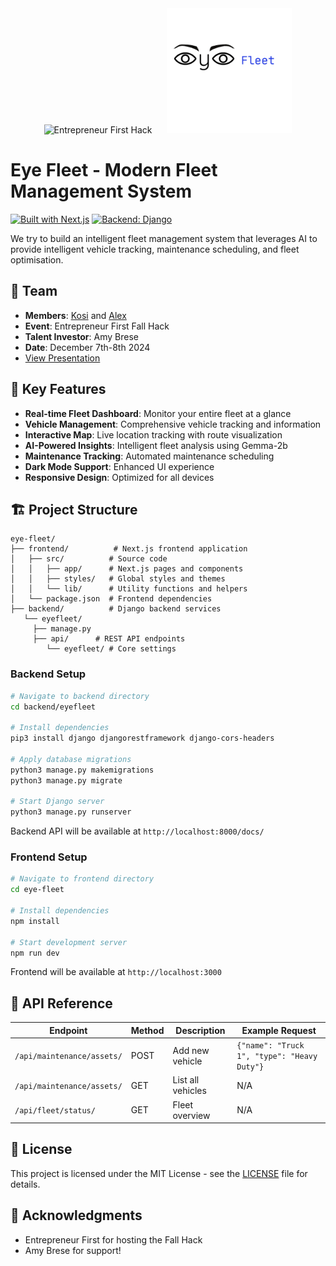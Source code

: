 <div align="center">
  <img src="/public/ef_hack.avif" alt="Entrepreneur First Hack" width="200" style="margin-right: 20px"/>
  <img src="/public/eye_fleet_logo.png" alt="Eye Fleet" width="200"/>
</div>

# Eye Fleet - Modern Fleet Management System

[![Built with Next.js](https://img.shields.io/badge/Built%20with-Next.js-000000?style=flat-square&logo=Next.js)](https://nextjs.org/)
[![Backend: Django](https://img.shields.io/badge/Backend-Django-092E20?style=flat-square&logo=django)](https://www.djangoproject.com/)

We try to build an intelligent fleet management system that leverages AI to provide intelligent vehicle tracking, maintenance scheduling, and fleet optimisation.

## 👥 Team
- **Members**: [Kosi](https://github.com/asuzukosi) and [Alex](https://github.com/alexcatterall)
- **Event**: Entrepreneur First Fall Hack
- **Talent Investor**: Amy Brese
- **Date**: December 7th-8th 2024
- [View Presentation](https://docs.google.com/presentation/d/1WtD_G2vL_SqJvIVu5_JGixV7Ah6BgdQJwzBHdljkFYc/edit?usp=sharing)

## 🚀 Key Features

- **Real-time Fleet Dashboard**: Monitor your entire fleet at a glance
- **Vehicle Management**: Comprehensive vehicle tracking and information
- **Interactive Map**: Live location tracking with route visualization
- **AI-Powered Insights**: Intelligent fleet analysis using Gemma-2b
- **Maintenance Tracking**: Automated maintenance scheduling
- **Dark Mode Support**: Enhanced UI experience
- **Responsive Design**: Optimized for all devices

## 🏗️ Project Structure

```
eye-fleet/
├── frontend/          # Next.js frontend application
│   ├── src/          # Source code
│   │   ├── app/      # Next.js pages and components
│   │   ├── styles/   # Global styles and themes
│   │   └── lib/      # Utility functions and helpers
│   └── package.json  # Frontend dependencies
├── backend/          # Django backend services
   └── eyefleet/
     ├── manage.py
     ├── api/      # REST API endpoints 
        └── eyefleet/ # Core settings

```


### Backend Setup

```bash
# Navigate to backend directory
cd backend/eyefleet

# Install dependencies
pip3 install django djangorestframework django-cors-headers

# Apply database migrations
python3 manage.py makemigrations
python3 manage.py migrate

# Start Django server
python3 manage.py runserver
```
Backend API will be available at `http://localhost:8000/docs/`

### Frontend Setup

```bash
# Navigate to frontend directory
cd eye-fleet

# Install dependencies
npm install

# Start development server
npm run dev
```
Frontend will be available at `http://localhost:3000`


## 🔌 API Reference

| Endpoint | Method | Description | Example Request |
|----------|--------|-------------|-----------------|
| `/api/maintenance/assets/` | POST | Add new vehicle | `{"name": "Truck 1", "type": "Heavy Duty"}` |
| `/api/maintenance/assets/` | GET | List all vehicles | N/A |
| `/api/fleet/status/` | GET | Fleet overview | N/A |

## 📄 License

This project is licensed under the MIT License - see the [LICENSE](LICENSE) file for details.

## 🙏 Acknowledgments

- Entrepreneur First for hosting the Fall Hack
- Amy Brese for support!
